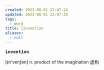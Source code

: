 ```yaml
---
created: 2023-08-01 22:07:24
updated: 2023-08-01 22:07:35
tags:
  - Word
title: 📖invention
aliases:
  - null
---
```


<pre><strong>invention</strong></pre>
[ɪn'venʃən]
n. product of the imagination 虚构
